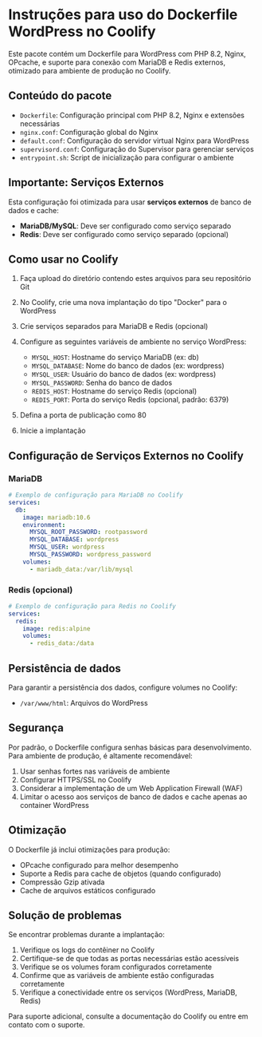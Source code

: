 # Instruções para uso do Dockerfile WordPress no Coolify

Este pacote contém um Dockerfile para WordPress com PHP 8.2, Nginx, OPcache, e suporte para conexão com MariaDB e Redis externos, otimizado para ambiente de produção no Coolify.

## Conteúdo do pacote

- `Dockerfile`: Configuração principal com PHP 8.2, Nginx e extensões necessárias
- `nginx.conf`: Configuração global do Nginx
- `default.conf`: Configuração do servidor virtual Nginx para WordPress
- `supervisord.conf`: Configuração do Supervisor para gerenciar serviços
- `entrypoint.sh`: Script de inicialização para configurar o ambiente

## Importante: Serviços Externos

Esta configuração foi otimizada para usar **serviços externos** de banco de dados e cache:

- **MariaDB/MySQL**: Deve ser configurado como serviço separado
- **Redis**: Deve ser configurado como serviço separado (opcional)

## Como usar no Coolify

1. Faça upload do diretório contendo estes arquivos para seu repositório Git
2. No Coolify, crie uma nova implantação do tipo "Docker" para o WordPress
3. Crie serviços separados para MariaDB e Redis (opcional)
4. Configure as seguintes variáveis de ambiente no serviço WordPress:
   - `MYSQL_HOST`: Hostname do serviço MariaDB (ex: db)
   - `MYSQL_DATABASE`: Nome do banco de dados (ex: wordpress)
   - `MYSQL_USER`: Usuário do banco de dados (ex: wordpress)
   - `MYSQL_PASSWORD`: Senha do banco de dados
   - `REDIS_HOST`: Hostname do serviço Redis (opcional)
   - `REDIS_PORT`: Porta do serviço Redis (opcional, padrão: 6379)

5. Defina a porta de publicação como 80
6. Inicie a implantação

## Configuração de Serviços Externos no Coolify

### MariaDB
```yaml
# Exemplo de configuração para MariaDB no Coolify
services:
  db:
    image: mariadb:10.6
    environment:
      MYSQL_ROOT_PASSWORD: rootpassword
      MYSQL_DATABASE: wordpress
      MYSQL_USER: wordpress
      MYSQL_PASSWORD: wordpress_password
    volumes:
      - mariadb_data:/var/lib/mysql
```

### Redis (opcional)
```yaml
# Exemplo de configuração para Redis no Coolify
services:
  redis:
    image: redis:alpine
    volumes:
      - redis_data:/data
```

## Persistência de dados

Para garantir a persistência dos dados, configure volumes no Coolify:

- `/var/www/html`: Arquivos do WordPress

## Segurança

Por padrão, o Dockerfile configura senhas básicas para desenvolvimento. Para ambiente de produção, é altamente recomendável:

1. Usar senhas fortes nas variáveis de ambiente
2. Configurar HTTPS/SSL no Coolify
3. Considerar a implementação de um Web Application Firewall (WAF)
4. Limitar o acesso aos serviços de banco de dados e cache apenas ao container WordPress

## Otimização

O Dockerfile já inclui otimizações para produção:

- OPcache configurado para melhor desempenho
- Suporte a Redis para cache de objetos (quando configurado)
- Compressão Gzip ativada
- Cache de arquivos estáticos configurado

## Solução de problemas

Se encontrar problemas durante a implantação:

1. Verifique os logs do contêiner no Coolify
2. Certifique-se de que todas as portas necessárias estão acessíveis
3. Verifique se os volumes foram configurados corretamente
4. Confirme que as variáveis de ambiente estão configuradas corretamente
5. Verifique a conectividade entre os serviços (WordPress, MariaDB, Redis)

Para suporte adicional, consulte a documentação do Coolify ou entre em contato com o suporte.
